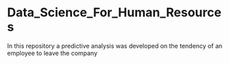 # Data_Science_For_Human_Resources
In this repository a predictive analysis was developed on the tendency of an employee to leave the company
